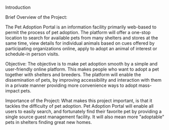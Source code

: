 Introduction


Brief Overview of the Project:

The Pet Adoption Portal is an information facility primarily web-based to permit the process of pet adoption. The platform will offer a one-stop location to search for available pets from many shelters and stores at the same time, view details for individual animals based on cues offered by participating organizations online, apply to adopt an animal of interest or schedule-in person visits.

Objective:
The objective is to make pet adoption smooth by a simple and user-friendly online platform. This makes people who want to adopt a pet together with shelters and breeders. The platform will enable the dissemination of pets, by improving accessibility and interaction with them in a private manner providing more convenience ways to adopt mass-impact pets.

Importance of the Project:
What makes this project important, is that it tackles the difficulty of pet adoption. Pet Adoption Portal will enable all users to easily search, and fortunately find their favorite pet by providing a single source guest management facility. It will also mean more "adoptable" pets in shelters finding great new homes.

